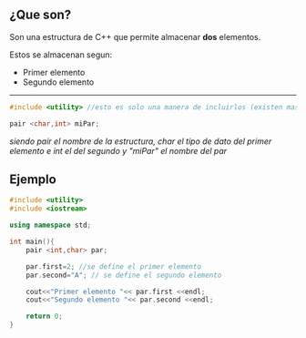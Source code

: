 ## ¿Que son?
Son una estructura de C++ que permite almacenar **dos** elementos.

Estos se almacenan segun:
- Primer elemento
- Segundo elemento
---
```cpp
#include <utility> //esto es solo una manera de incluirlos (existen mas)

pair <char,int> miPar;
```
*siendo pair el nombre de la estructura, char el tipo de dato del primer elemento e int el del segundo y "miPar" el nombre del par*

## Ejemplo
```cpp
#include <utility>
#include <iostream>

using namespace std;

int main(){
    pair <int,char> par;

    par.first=2; //se define el primer elemento
    par.second="A"; // se define el segundo elemento

    cout<<"Primer elemento "<< par.first <<endl;
    cout<<"Segundo elemento "<< par.second <<endl;

    return 0;
}


```